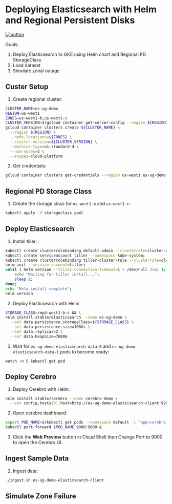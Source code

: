 # Deploying Elasticsearch with Helm and Regional Persistent Disks

[![button](http://gstatic.com/cloudssh/images/open-btn.png)](https://console.cloud.google.com/kubernetes/?cloudshell_git_repo=https%3A%2F%2Fgithub.com%2Fdanisla%2Fes-ug-demo.git&amp;cloudshell_working_dir=demo1&amp;cloudshell_image=gcr.io%2Fcloud-solutions-group%2Fterraform-helm%3Alatest&amp;cloudshell_tutorial=.%2Ftutorial.md)

Goals:

1. Deploy Elasticsearch to GKE using Helm chart and Regional PD StorageClass
2. Load dataset
3. Simulate zonal outage

## Custer Setup

1. Create regional cluster:

```bash
CLUSTER_NAME=es-ug-demo
REGION=us-west1
ZONES=us-west1-b,us-west1-c
CLUSTER_VERSION=$(gcloud container get-server-config --region ${REGION} --format='value(validMasterVersions[0])')
gcloud container clusters create ${CLUSTER_NAME} \
  --region ${REGION} \
  --node-locations=${ZONES} \
  --cluster-version=${CLUSTER_VERSION} \
  --machine-type=n1-standard-4 \
  --num-nodes=2 \
  --scopes=cloud-platform
```

2. Get credentials:

```bash
gcloud container clusters get-credentials --region us-west1 es-ug-demo
```

## Regional PD Storage Class

1. Create the storage class for `us-west1-b` and `us-west1-c`:

```bash
kubectl apply -f storageclass.yaml
```

## Deploy Elasticsearch

1. Install tiller:

```bash
kubectl create clusterrolebinding default-admin --clusterrole=cluster-admin --user=$(gcloud config get-value account);
kubectl create serviceaccount tiller --namespace kube-system;
kubectl create clusterrolebinding tiller-cluster-rule --clusterrole=cluster-admin --serviceaccount=kube-system:tiller;
helm init --service-account=tiller;
until ( helm version --tiller-connection-timeout=1 > /dev/null 2>&1 ); do
    echo "Waiting for tiller install...";
    sleep 2;
done;
echo "Helm install complete";
helm version
```

2. Deploy Elasticsearch with Helm:

```bash
STORAGE_CLASS=repd-west1-b-c && \
helm install stable/elasticsearch --name es-ug-demo \
  --set data.persistence.storageClass=${STORAGE_CLASS} \
  --set data.persistence.size=100Gi \
  --set data.replicas=2 \
  --set data.heapSize=7680m
```

3. Wait for `es-ug-demo-elasticsearch-data-0` and `es-ug-demo-elasticsearch-data-1` pods to become ready:

```
watch -n 5 kubectl get pod
```

## Deploy Cerebro

1. Deploy Cerebro with Helm:

```bash
helm install stable/cerebro --name cerebro-demo \
  --set config.hosts[0].host=http://es-ug-demo-elasticsearch-client:9200,config.hosts[0].name=es-ug-demo
```

2. Open cerebro dashboard:

```bash
export POD_NAME=$(kubectl get pods --namespace default -l "app=cerebro,release=cerebro-demo" -o jsonpath="{.items[0].metadata.name}")
kubectl port-forward $POD_NAME 9000:9000 &
```

3. Click the __Web Preview__ button in Cloud Shell then Change Port to 9000 to open the Cerebro UI.

## Ingest Sample Data

1. Ingest data:

```bash
./ingest.sh es-ug-demo-elasticsearch-client
```

## Simulate Zone Failure